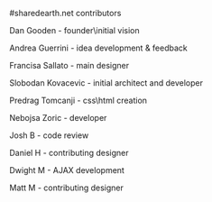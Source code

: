 #sharedearth.net contributors

Dan Gooden 			- founder\initial vision

Andrea Guerrini		- idea development & feedback

Francisa Sallato 	- main designer

Slobodan Kovacevic 	- initial architect and developer

Predrag Tomcanji	- css\html creation

Nebojsa Zoric		- developer

Josh B				- code review

Daniel H			- contributing designer

Dwight M			- AJAX development

Matt M				- contributing designer